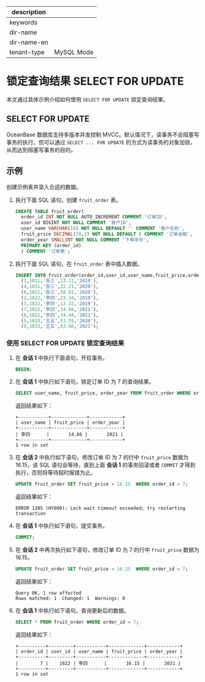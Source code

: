 |description||
|---|---|
|keywords||
|dir-name||
|dir-name-en||
|tenant-type|MySQL Mode|

# 锁定查询结果 SELECT FOR UPDATE

本文通过具体示例介绍如何使用 `SELECT FOR UPDATE` 锁定查询结果。

## SELECT FOR UPDATE

OceanBase 数据库支持多版本并发控制 MVCC。默认情况下，读事务不会阻塞写事务的执行，但可以通过 `SELECT ... FOR UPDATE` 的方式为读事务的对象加锁，从而达到阻塞写事务的目的。

## 示例

创建示例表并录入合适的数据。

1. 执行下面 SQL 语句，创建 `fruit_order` 表。

    ```sql
    CREATE TABLE fruit_order(
      order_id INT NOT NULL AUTO_INCREMENT COMMENT '订单ID',
      user_id BIGINT NOT NULL COMMENT '客户ID',
      user_name VARCHAR(16) NOT NULL DEFAULT '' COMMENT '客户名称',
      fruit_price DECIMAL(10,2) NOT NULL DEFAULT 0 COMMENT '订单金额',
      order_year SMALLINT NOT NULL COMMENT '下单年份',
      PRIMARY KEY (order_id)
      ) COMMENT '订单表';
    ```

2. 执行下面 SQL 语句，在 `fruit_order` 表中插入数据。

    ```sql
    INSERT INTO fruit_order(order_id,user_id,user_name,fruit_price,order_year) VALUES
      (1,1011,'张三',13.11,'2019'),
      (4,1011,'张三',22.21,'2020'),
      (6,1011,'张三',58.83,'2020'),
      (2,1022,'李四',23.34,'2019'),
      (3,1022,'李四',12.22,'2019'),
      (7,1022,'李四',14.66,'2021'),
      (8,1022,'李四',34.44,'2021'),
      (5,1033,'王五',51.55,'2020'),
      (9,1033,'王五',63.66,'2021');
    ```

### 使用 SELECT FOR UPDATE 锁定查询结果

1. 在 **会话 1** 中执行下面语句，开启事务。

    ```sql
    BEGIN;
    ```

2. 在 **会话 1** 中执行如下语句，锁定订单 ID 为 7 的查询结果。

    ```sql
    SELECT user_name, fruit_price, order_year FROM fruit_order WHERE order_id = 7 FOR UPDATE;
    ```

    返回结果如下：

    ```shell
    +-----------+-------------+------------+
    | user_name | fruit_price | order_year |
    +-----------+-------------+------------+
    | 李四      |       14.66 |       2021 |
    +-----------+-------------+------------+
    1 row in set
    ```

3. 在 **会话 2** 中执行如下语句，修改订单 ID 为 7 的行中 `fruit_price` 数据为 16.15，该 SQL 语句会等待，直到上面 **会话 1** 的事务回滚或者 `COMMIT` 才得到执行，否则将等待超时报错为止。

    ```sql
    UPDATE fruit_order SET fruit_price = 16.15  WHERE order_id = 7;
    ```

    返回结果如下：

    ```shell
    ERROR 1205 (HY000): Lock wait timeout exceeded; try restarting transaction
    ```

4. 在 **会话 1** 中执行如下语句，提交事务。

    ```sql
    COMMIT;
    ```

5. 在 **会话 2** 中再次执行如下语句，修改订单 ID 为 7 的行中 `fruit_price` 数据为 16.15。

    ```sql
    UPDATE fruit_order SET fruit_price = 16.15  WHERE order_id = 7;
    ```

    返回结果如下：

    ```shell
    Query OK, 1 row affected
    Rows matched: 1  Changed: 1  Warnings: 0
    ```

6. 在 **会话 1** 中执行如下语句，查询更新后的数据。

    ```sql
    SELECT * FROM fruit_order WHERE order_id = 7;
    ```

    返回结果如下：

    ```shell
    +----------+---------+-----------+-------------+------------+
    | order_id | user_id | user_name | fruit_price | order_year |
    +----------+---------+-----------+-------------+------------+
    |        7 |    1022 | 李四      |       16.15 |       2021 |
    +----------+---------+-----------+-------------+------------+
    1 row in set
    ```
